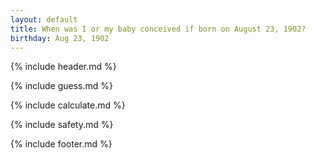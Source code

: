 ```yaml
---
layout: default
title: When was I or my baby conceived if born on August 23, 1902?
birthday: Aug 23, 1902
---
```


{% include header.md %}

{% include guess.md %}

{% include calculate.md %}

{% include safety.md %}

{% include footer.md %}



